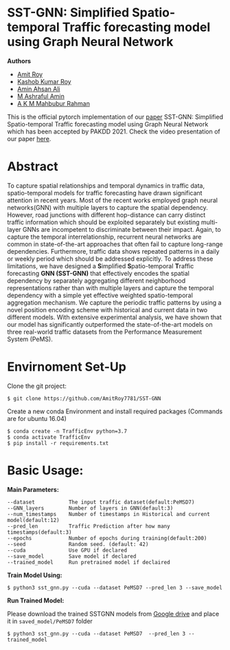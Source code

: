 # SST-GNN: Simplified Spatio-temporal Traffic forecasting model using Graph Neural Network

**Authors**
- [Amit Roy](https://amitroy7781.github.io/)
- [Kashob Kumar Roy](https://www.linkedin.com/in/forkkr/) 
- [Amin Ahsan Ali](http://www.cse.iub.edu.bd/faculties/53)
- [M Ashraful Amin](http://www.cse.iub.edu.bd/faculties/25) 
- [A K M Mahbubur Rahman](http://www.cse.iub.edu.bd/faculties/56)

This is the official pytorch implementation of our [paper](https://arxiv.org/abs/2104.00055) SST-GNN: Simplified Spatio-temporal Traffic forecasting model using Graph Neural Network which has been accepted by PAKDD 2021. Check the video presentation of our paper [here](https://youtu.be/Vl4P5IfbuE4).

# Abstract
To capture spatial relationships and temporal dynamics in traffic data, spatio-temporal models for traffic forecasting have drawn significant attention in recent years. Most of the recent works employed graph neural networks(GNN) with multiple layers to capture the spatial dependency. However, road junctions with different hop-distance can carry distinct traffic information which should be exploited separately but existing multi-layer GNNs are incompetent to discriminate between their impact. Again, to capture the temporal interrelationship, recurrent neural networks are common in state-of-the-art approaches that often fail to capture long-range dependencies. Furthermore, traffic data shows repeated patterns in a daily or weekly period which should be addressed explicitly.  To address these limitations, we have designed a **S**implified **S**patio-temporal **T**raffic forecasting **GNN (SST-GNN)** that effectively encodes the spatial dependency by separately aggregating different neighborhood representations rather than with multiple layers and capture the temporal dependency with a simple yet effective weighted spatio-temporal aggregation mechanism. We capture the periodic traffic patterns by using a novel position encoding scheme with historical and current data in two different models. With extensive experimental analysis, we have shown that our model has significantly outperformed the state-of-the-art models on three real-world traffic datasets from the Performance Measurement System (PeMS).

# Envirnoment Set-Up 

Clone the git project:

```
$ git clone https://github.com/AmitRoy7781/SST-GNN
```

Create a new conda Environment and install required packages (Commands are for ubuntu 16.04)

```
$ conda create -n TrafficEnv python=3.7
$ conda activate TrafficEnv
$ pip install -r requirements.txt
```

# Basic Usage:

**Main Parameters:**

```
--dataset           The input traffic dataset(default:PeMSD7)
--GNN_layers        Number of layers in GNN(default:3)
--num_timestamps    Number of timestamps in Historical and current model(default:12)
--pred_len          Traffic Prediction after how many timestamps(default:3)
--epochs            Number of epochs during training(default:200)
--seed              Random seed. (default: 42)
--cuda              Use GPU if declared
--save_model        Save model if declared
--trained_model     Run pretrained model if declaired
```


**Train Model Using:**
```
$ python3 sst_gnn.py --cuda --dataset PeMSD7 --pred_len 3 --save_model
```

**Run Trained Model:**

Please download the trained SSTGNN models from [Google drive](https://drive.google.com/drive/folders/1xG28Cq3GSG_izfqf37y-__I4CCsc0ONJ?usp=sharing) and place it in `saved_model/PeMSD7` folder

```
$ python3 sst_gnn.py --cuda --dataset PeMSD7  --pred_len 3 --trained_model
```
